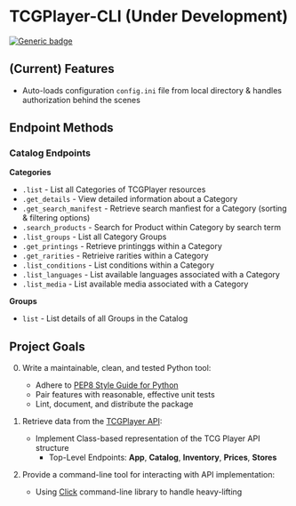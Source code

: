 # TCGPlayer-CLI (Under Development)

[![Generic badge](https://img.shields.io/badge/Python-3.7-COLOR.svg)](https://shields.io/)

## (Current) Features
* Auto-loads configuration `config.ini` file from local directory & handles authorization behind the scenes

## Endpoint Methods

### Catalog Endpoints
**Categories**
- `.list` - List all Categories of TCGPlayer resources
- `.get_details` - View detailed information about a Category
- `.get_search_manifest` - Retrieve search manfiest for a Category (sorting & filtering options)
- `.search_products` - Search for Product within Category by search term
- `.list_groups` - List all Category Groups
- `.get_printings` - Retrieve printinggs within a Category
- `.get_rarities` - Retrieive rarities within a Category
- `.list_conditions` - List conditions within a Category
- `.list_languages` - List available languages associated with a Category
- `.list_media` - List available media associated with a Category

**Groups**
- `list` - List details of all Groups in the Catalog

## Project Goals

0. Write a maintainable, clean, and tested Python tool:
    * Adhere to [PEP8 Style Guide for Python](https://www.python.org/dev/peps/pep-0008/)
    * Pair features with reasonable, effective unit tests
    * Lint, document, and distribute the package

1. Retrieve data from the [TCGPlayer API](https://docs.tcgplayer.com/docs):
    * Implement Class-based representation of the TCG Player API structure
      * Top-Level Endpoints: **App**, **Catalog**, **Inventory**, **Prices**, **Stores**

2. Provide a command-line tool for interacting with API implementation:
    * Using [Click](https://click.palletsprojects.com/en/7.x/) command-line library to handle heavy-lifting
